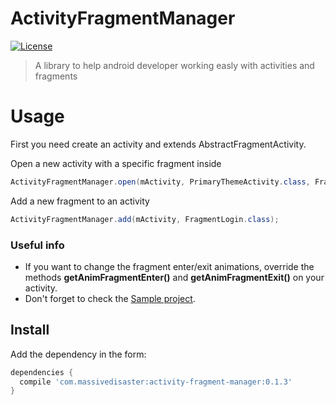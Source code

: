 # ActivityFragmentManager
[![License](http://img.shields.io/badge/license-Apache%202.0-blue.svg?style=flat)](http://choosealicense.com/licenses/apache-2.0/)
> A library to help android developer working easly with activities and fragments 

# Usage
First you need create an activity and extends AbstractFragmentActivity.

Open a new activity with a specific fragment inside
```java
ActivityFragmentManager.open(mActivity, PrimaryThemeActivity.class, FragmentLogin.class, bundle, requestCode);
```

Add a new fragment to an activity
```java
ActivityFragmentManager.add(mActivity, FragmentLogin.class);
```
### Useful info
- If you want to change the fragment enter/exit animations, override the methods **getAnimFragmentEnter()** and **getAnimFragmentExit()** on your activity.
- Don't forget to check the [Sample project]( https://github.com/***REMOVED***/ActivityFragmentManager/blob/master/example/src/main/java/com/massivedisaster/example/fragment/FragmentOpenAdd.java).

## Install

Add the dependency in the form:
```groovy
dependencies {
  compile 'com.massivedisaster:activity-fragment-manager:0.1.3'
}
```
